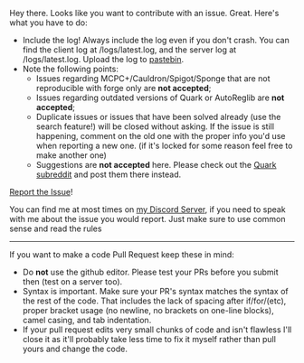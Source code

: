 Hey there. Looks like you want to contribute with an issue. Great. Here's what you have to do:
* Include the log! Always include the log even if you don't crash. You can find the client log at <instance folder>/logs/latest.log, and the server log at /logs/latest.log. Upload the log to [pastebin](https://pastebin.com/).
* Note the following points:
  * Issues regarding MCPC+/Cauldron/Spigot/Sponge that are not reproducible with forge only are **not accepted**;
  * Issues regarding outdated versions of Quark or AutoReglib are **not accepted**;
  * Duplicate issues or issues that have been solved already (use the search feature!) will be closed without asking. If the issue is still happening, comment on the old one with the proper info you'd use when reporting a new one. (if it's locked for some reason feel free to make another one)
  * Suggestions are **not accepted** here. Please check out the [Quark subreddit](https://www.reddit.com/r/quarkmod) and post them there instead.

[Report the Issue](https://github.com/Vazkii/Quark/issues)!

You can find me at most times on [my Discord Server](https://vazkii.us/discord), if you need to speak with me about the issue you would report. Just make sure to use common sense and read the rules

---

If you want to make a code Pull Request keep these in mind:
* Do **not** use the github editor. Please test your PRs before you submit then (test on a server too).
* Syntax is important. Make sure your PR's syntax matches the syntax of the rest of the code. That includes the lack of spacing after if/for/(etc), proper bracket usage (no newline, no brackets on one-line blocks), camel casing, and tab indentation.
* If your pull request edits very small chunks of code and isn't flawless I'll close it as it'll probably take less time to fix it myself rather than pull yours and change the code.
